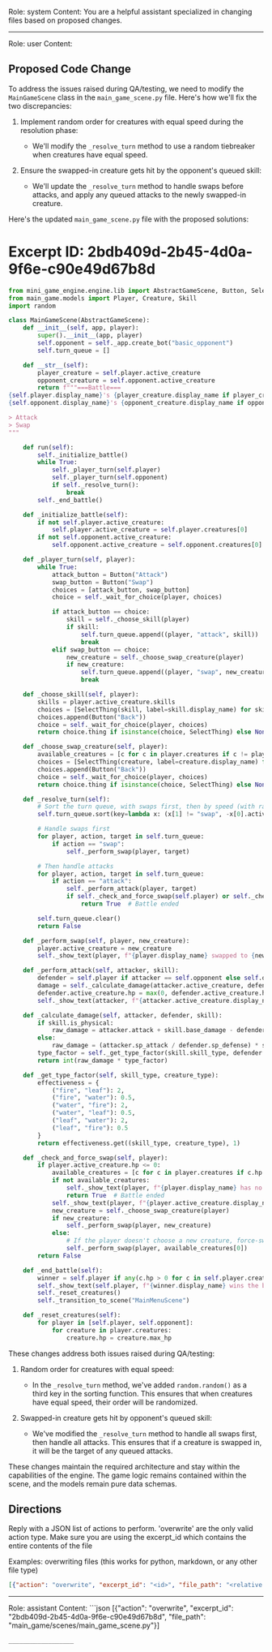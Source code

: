 Role: system
Content: You are a helpful assistant specialized in changing files based on proposed changes.
__________________
Role: user
Content: 
## Proposed Code Change
To address the issues raised during QA/testing, we need to modify the `MainGameScene` class in the `main_game_scene.py` file. Here's how we'll fix the two discrepancies:

1. Implement random order for creatures with equal speed during the resolution phase:
   - We'll modify the `_resolve_turn` method to use a random tiebreaker when creatures have equal speed.

2. Ensure the swapped-in creature gets hit by the opponent's queued skill:
   - We'll update the `_resolve_turn` method to handle swaps before attacks, and apply any queued attacks to the newly swapped-in creature.

Here's the updated `main_game_scene.py` file with the proposed solutions:

# Excerpt ID: 2bdb409d-2b45-4d0a-9f6e-c90e49d67b8d
```python main_game/scenes/main_game_scene.py
from mini_game_engine.engine.lib import AbstractGameScene, Button, SelectThing
from main_game.models import Player, Creature, Skill
import random

class MainGameScene(AbstractGameScene):
    def __init__(self, app, player):
        super().__init__(app, player)
        self.opponent = self._app.create_bot("basic_opponent")
        self.turn_queue = []

    def __str__(self):
        player_creature = self.player.active_creature
        opponent_creature = self.opponent.active_creature
        return f"""===Battle===
{self.player.display_name}'s {player_creature.display_name if player_creature else 'No active creature'}: HP {player_creature.hp}/{player_creature.max_hp if player_creature else 0}
{self.opponent.display_name}'s {opponent_creature.display_name if opponent_creature else 'No active creature'}: HP {opponent_creature.hp}/{opponent_creature.max_hp if opponent_creature else 0}

> Attack
> Swap
"""

    def run(self):
        self._initialize_battle()
        while True:
            self._player_turn(self.player)
            self._player_turn(self.opponent)
            if self._resolve_turn():
                break
        self._end_battle()

    def _initialize_battle(self):
        if not self.player.active_creature:
            self.player.active_creature = self.player.creatures[0]
        if not self.opponent.active_creature:
            self.opponent.active_creature = self.opponent.creatures[0]

    def _player_turn(self, player):
        while True:
            attack_button = Button("Attack")
            swap_button = Button("Swap")
            choices = [attack_button, swap_button]
            choice = self._wait_for_choice(player, choices)

            if attack_button == choice:
                skill = self._choose_skill(player)
                if skill:
                    self.turn_queue.append((player, "attack", skill))
                    break
            elif swap_button == choice:
                new_creature = self._choose_swap_creature(player)
                if new_creature:
                    self.turn_queue.append((player, "swap", new_creature))
                    break

    def _choose_skill(self, player):
        skills = player.active_creature.skills
        choices = [SelectThing(skill, label=skill.display_name) for skill in skills]
        choices.append(Button("Back"))
        choice = self._wait_for_choice(player, choices)
        return choice.thing if isinstance(choice, SelectThing) else None

    def _choose_swap_creature(self, player):
        available_creatures = [c for c in player.creatures if c != player.active_creature and c.hp > 0]
        choices = [SelectThing(creature, label=creature.display_name) for creature in available_creatures]
        choices.append(Button("Back"))
        choice = self._wait_for_choice(player, choices)
        return choice.thing if isinstance(choice, SelectThing) else None

    def _resolve_turn(self):
        # Sort the turn queue, with swaps first, then by speed (with random tiebreaker)
        self.turn_queue.sort(key=lambda x: (x[1] != "swap", -x[0].active_creature.speed, random.random()))

        # Handle swaps first
        for player, action, target in self.turn_queue:
            if action == "swap":
                self._perform_swap(player, target)

        # Then handle attacks
        for player, action, target in self.turn_queue:
            if action == "attack":
                self._perform_attack(player, target)
                if self._check_and_force_swap(self.player) or self._check_and_force_swap(self.opponent):
                    return True  # Battle ended

        self.turn_queue.clear()
        return False

    def _perform_swap(self, player, new_creature):
        player.active_creature = new_creature
        self._show_text(player, f"{player.display_name} swapped to {new_creature.display_name}!")

    def _perform_attack(self, attacker, skill):
        defender = self.player if attacker == self.opponent else self.opponent
        damage = self._calculate_damage(attacker.active_creature, defender.active_creature, skill)
        defender.active_creature.hp = max(0, defender.active_creature.hp - damage)
        self._show_text(attacker, f"{attacker.active_creature.display_name} used {skill.display_name} and dealt {damage} damage!")

    def _calculate_damage(self, attacker, defender, skill):
        if skill.is_physical:
            raw_damage = attacker.attack + skill.base_damage - defender.defense
        else:
            raw_damage = (attacker.sp_attack / defender.sp_defense) * skill.base_damage
        type_factor = self._get_type_factor(skill.skill_type, defender.creature_type)
        return int(raw_damage * type_factor)

    def _get_type_factor(self, skill_type, creature_type):
        effectiveness = {
            ("fire", "leaf"): 2,
            ("fire", "water"): 0.5,
            ("water", "fire"): 2,
            ("water", "leaf"): 0.5,
            ("leaf", "water"): 2,
            ("leaf", "fire"): 0.5
        }
        return effectiveness.get((skill_type, creature_type), 1)

    def _check_and_force_swap(self, player):
        if player.active_creature.hp <= 0:
            available_creatures = [c for c in player.creatures if c.hp > 0]
            if not available_creatures:
                self._show_text(player, f"{player.display_name} has no more creatures left!")
                return True  # Battle ended
            self._show_text(player, f"{player.active_creature.display_name} was knocked out!")
            new_creature = self._choose_swap_creature(player)
            if new_creature:
                self._perform_swap(player, new_creature)
            else:
                # If the player doesn't choose a new creature, force-swap to the first available one
                self._perform_swap(player, available_creatures[0])
        return False

    def _end_battle(self):
        winner = self.player if any(c.hp > 0 for c in self.player.creatures) else self.opponent
        self._show_text(self.player, f"{winner.display_name} wins the battle!")
        self._reset_creatures()
        self._transition_to_scene("MainMenuScene")

    def _reset_creatures(self):
        for player in [self.player, self.opponent]:
            for creature in player.creatures:
                creature.hp = creature.max_hp
```

These changes address both issues raised during QA/testing:

1. Random order for creatures with equal speed:
   - In the `_resolve_turn` method, we've added `random.random()` as a third key in the sorting function. This ensures that when creatures have equal speed, their order will be randomized.

2. Swapped-in creature gets hit by opponent's queued skill:
   - We've modified the `_resolve_turn` method to handle all swaps first, then handle all attacks. This ensures that if a creature is swapped in, it will be the target of any queued attacks.

These changes maintain the required architecture and stay within the capabilities of the engine. The game logic remains contained within the scene, and the models remain pure data schemas.

## Directions
Reply with a JSON list of actions to perform. 'overwrite' are the only valid action type. 
Make sure you are using the excerpt_id which contains the entire contents of the file

Examples:
overwriting files (this works for python, markdown, or any other file type)
```json output_example1
[{"action": "overwrite", "excerpt_id": "<id>", "file_path": "<relative file path>"}]
```

__________________
Role: assistant
Content: ```json
[{"action": "overwrite", "excerpt_id": "2bdb409d-2b45-4d0a-9f6e-c90e49d67b8d", "file_path": "main_game/scenes/main_game_scene.py"}]
```
__________________
